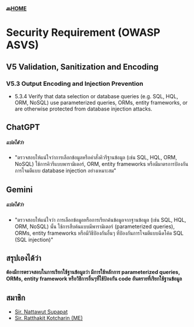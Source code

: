 **🔙[HOME](README.md)**

# Security Requirement (OWASP ASVS)

## V5 Validation, Sanitization and Encoding

### V5.3 Output Encoding and Injection Prevention
- 5.3.4 Verify that data selection or database queries (e.g. SQL, HQL, ORM, NoSQL)
use parameterized queries, ORMs, entity frameworks, or are otherwise
protected from database injection attacks.

## ChatGPT
##### แปลได้ว่า
- "ตรวจสอบให้แน่ใจว่าการเลือกข้อมูลหรือคำสั่งคิวรีฐานข้อมูล (เช่น SQL, HQL, ORM, NoSQL) ใช้การคิวรีแบบพารามิเตอร์, ORM, entity frameworks หรือมีมาตรการป้องกันการโจมตีแบบ database injection อย่างเหมาะสม"

## Gemini
##### แปลได้ว่า
- "ตรวจสอบให้แน่ใจว่า การเลือกข้อมูลหรือการเรียกค้นข้อมูลจากฐานข้อมูล (เช่น SQL, HQL, ORM, NoSQL) นั้น ใช้การสืบค้นแบบมีพารามิเตอร์ (parameterized queries), ORMs, entity frameworks หรือมีวิธีป้องกันอื่นๆ
  ที่ป้องกันการโจมตีแบบฉีดโค้ด SQL (SQL injection)"

## สรุปเองได้ว่า
**ต้องมีการตรวจสอบในการเรียกใช้ฐานข้อมูลว่า มีการใช้หลักการ parameterized queries, ORMs, entity framework หรือวิธีการอื่นๆที่ใช้ป้องกัน code อันตรายที่เรียกใช้ฐานข้อมูล**

## สมาชิก
- [Sir. Nattawut Supapat](https://mizeto.github.io/security-requirements)
- [Sir. Ratthakit Kotcharin (ME)](https://6530200401.github.io/security-requirements)
